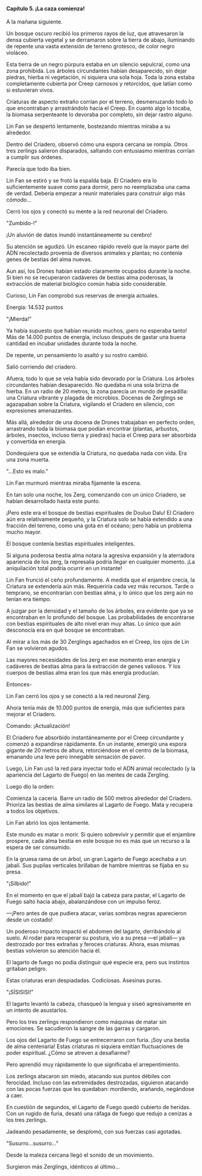 
#### Capítulo 5. ¡La caza comienza!


A la mañana siguiente.

Un bosque oscuro recibió los primeros rayos de luz, que atravesaron la densa cubierta vegetal y se derramaron sobre la tierra de abajo, iluminando de repente una vasta extensión de terreno grotesco, de color negro violáceo.

Esta tierra de un negro púrpura estaba en un silencio sepulcral, como una zona prohibida. Los árboles circundantes habían desaparecido, sin dejar piedras, hierba ni vegetación, ni siquiera una sola hoja. Toda la zona estaba completamente cubierta por Creep carnosos y retorcidos, que latían como si estuvieran vivos.

Criaturas de aspecto extraño corrían por el terreno, desmenuzando todo lo que encontraban y arrastrándolo hacia el Creep. En cuanto algo lo tocaba, la biomasa serpenteante lo devoraba por completo, sin dejar rastro alguno.

Lin Fan se despertó lentamente, bostezando mientras miraba a su alrededor.

Dentro del Criadero, observó cómo una espora cercana se rompía. Otros tres zerlings salieron disparados, saltando con entusiasmo mientras corrían a cumplir sus órdenes.

Parecía que todo iba bien.

Lin Fan se estiró y se frotó la espalda baja. El Criadero era lo suficientemente suave como para dormir, pero no reemplazaba una cama de verdad. Debería empezar a reunir materiales para construir algo más cómodo...

Cerró los ojos y conectó su mente a la red neuronal del Criadero.

"Zumbido-!"

¡Un aluvión de datos inundó instantáneamente su cerebro!

Su atención se agudizó. Un escaneo rápido reveló que la mayor parte del ADN recolectado provenía de diversos animales y plantas; no contenía genes de bestias del alma nuevas.

Aun así, los Drones habían estado claramente ocupados durante la noche. Si bien no se recuperaron cadáveres de bestias alma poderosas, la extracción de material biológico común había sido considerable.

Curioso, Lin Fan comprobó sus reservas de energía actuales.

Energía: 14.532 puntos

"¡Mierda!"

Ya había supuesto que habían reunido muchos, ¡pero no esperaba tanto! Más de 14.000 puntos de energía, incluso después de gastar una buena cantidad en incubar unidades durante toda la noche.

De repente, un pensamiento lo asaltó y su rostro cambió.

Salió corriendo del criadero.

Afuera, todo lo que se veía había sido devorado por la Criatura. Los árboles circundantes habían desaparecido. No quedaba ni una sola brizna de hierba. En un radio de 20 metros, la zona parecía un mundo de pesadilla: una Criatura vibrante y plagada de microbios. Docenas de Zerglings se agazapaban sobre la Criatura, vigilando el Criadero en silencio, con expresiones amenazantes.

Más allá, alrededor de una docena de Drones trabajaban en perfecto orden, arrastrando toda la biomasa que podían encontrar (plantas, arbustos, árboles, insectos, incluso tierra y piedras) hacia el Creep para ser absorbida y convertida en energía.

Dondequiera que se extendía la Criatura, no quedaba nada con vida. Era una zona muerta.

"...Esto es malo."

Lin Fan murmuró mientras miraba fijamente la escena.

En tan solo una noche, los Zerg, comenzando con un único Criadero, se habían desarrollado hasta este punto.

¡Pero este era el bosque de bestias espirituales de Douluo Dalu! El Criadero aún era relativamente pequeño, y la Criatura solo se había extendido a una fracción del terreno, como una gota en el océano; pero había un problema mucho mayor.

El bosque contenía bestias espirituales inteligentes.

Si alguna poderosa bestia alma notara la agresiva expansión y la aterradora apariencia de los zerg, la represalia podría llegar en cualquier momento. ¡La aniquilación total podría ocurrir en un instante!

Lin Fan frunció el ceño profundamente. A medida que el enjambre crecía, la Criatura se extendería aún más. Requeriría cada vez más recursos. Tarde o temprano, se encontrarían con bestias alma, y lo único que los zerg aún no tenían era tiempo.

A juzgar por la densidad y el tamaño de los árboles, era evidente que ya se encontraban en lo profundo del bosque. Las probabilidades de encontrarse con bestias espirituales de alto nivel eran muy altas. Lo único que aún desconocía era en qué bosque se encontraban.

Al mirar a los más de 30 Zerglings agachados en el Creep, los ojos de Lin Fan se volvieron agudos.

Las mayores necesidades de los zerg en ese momento eran energía y cadáveres de bestias alma para la extracción de genes valiosos. Y los cuerpos de bestias alma eran los que más energía producían.

Entonces-

Lin Fan cerró los ojos y se conectó a la red neuronal Zerg.

Ahora tenía más de 10.000 puntos de energía, más que suficientes para mejorar el Criadero.

Comando: ¡Actualización!

El Criadero fue absorbido instantáneamente por el Creep circundante y comenzó a expandirse rápidamente. En un instante, emergió una espora gigante de 20 metros de altura, retorciéndose en el centro de la biomasa, emanando una leve pero innegable sensación de pavor.

Luego, Lin Fan usó la red para inyectar todo el ADN animal recolectado (y la apariencia del Lagarto de Fuego) en las mentes de cada Zergling.

Luego dio la orden:

Comienza la cacería. Barre un radio de 500 metros alrededor del Criadero. Prioriza las bestias de alma similares al Lagarto de Fuego. Mata y recupera a todos los objetivos.

Lin Fan abrió los ojos lentamente.

Este mundo es matar o morir. Si quiero sobrevivir y permitir que el enjambre prospere, cada alma bestia en este bosque no es más que un recurso a la espera de ser consumido.

En la gruesa rama de un árbol, un gran Lagarto de Fuego acechaba a un jabalí. Sus pupilas verticales brillaban de hambre mientras se fijaba en su presa.

"¡Silbido!"

En el momento en que el jabalí bajó la cabeza para pastar, el Lagarto de Fuego saltó hacia abajo, abalanzándose con un impulso feroz.

—¡Pero antes de que pudiera atacar, varias sombras negras aparecieron desde un costado!

Un poderoso impacto impactó el abdomen del lagarto, derribándolo al suelo. Al rodar para recuperar su postura, vio a su presa —el jabalí— ya destrozado por tres extrañas y feroces criaturas. Ahora, esas mismas bestias volvieron su atención hacia él.

El lagarto de fuego no podía distinguir qué especie era, pero sus instintos gritaban peligro.

Estas criaturas eran despiadadas. Codiciosas. Asesinas puras.

"¡SÍSISISI!"

El lagarto levantó la cabeza, chasqueó la lengua y siseó agresivamente en un intento de asustarlos.

Pero los tres zerlings respondieron como máquinas de matar sin emociones. Se sacudieron la sangre de las garras y cargaron.

Los ojos del Lagarto de Fuego se entrecerraron con furia. ¡Soy una bestia de alma centenaria! Estas criaturas ni siquiera emitían fluctuaciones de poder espiritual. ¿Cómo se atreven a desafiarme?

Pero aprendió muy rápidamente lo que significaba el arrepentimiento.

Los zerlings atacaron sin miedo, atacando sus puntos débiles con ferocidad. Incluso con las extremidades destrozadas, siguieron atacando con las pocas fuerzas que les quedaban: mordiendo, arañando, negándose a caer.

En cuestión de segundos, el Lagarto de Fuego quedó cubierto de heridas. Con un rugido de furia, desató una ráfaga de fuego que redujo a cenizas a los tres zerlings.

Jadeando pesadamente, se desplomó, con sus fuerzas casi agotadas.

"Susurro...susurro..."

Desde la maleza cercana llegó el sonido de un movimiento.

Surgieron más Zerglings, idénticos al último...